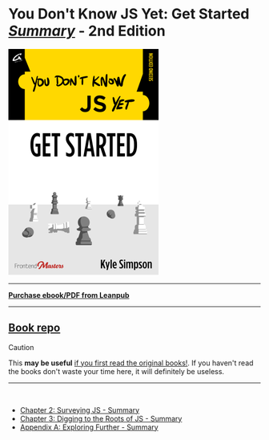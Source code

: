 # You Don't Know JS Yet: Get Started <ins>**_Summary_**</ins> - 2nd Edition

<img src="images/cover.png" width="300">

---

**[Purchase ebook/PDF from Leanpub](https://leanpub.com/ydkjsy-get-started)**

---

## <a href="https://github.com/getify/You-Dont-Know-JS/tree/2nd-ed/get-started">Book repo</a>

> [!CAUTION]
> This **may be useful** <ins>if you first read the <a href="https://github.com/getify/You-Dont-Know-JS">original books!</a></ins>.
> If you haven't read the books don't waste your time here, it will definitely be useless.

---

<br>

- [Chapter 2: Surveying JS - Summary](ch2-summary.md)
- [Chapter 3: Digging to the Roots of JS - Summary](ch3-summary.md)
- [Appendix A: Exploring Further - Summary](apA-summary.md)
